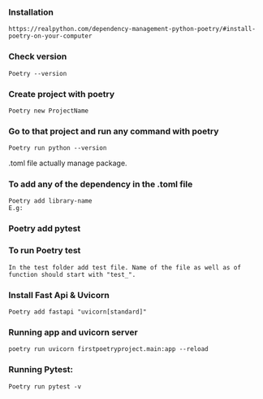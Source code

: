 ### Installation
    https://realpython.com/dependency-management-python-poetry/#install-poetry-on-your-computer

### Check version
    Poetry --version

### Create project with poetry 
    Poetry new ProjectName
### Go to that project and run any command with poetry
    Poetry run python --version

.toml file actually manage package.

### To add any of the dependency in the .toml file
    Poetry add library-name
    E.g:
### Poetry add pytest
    
### To run Poetry test
    In the test folder add test file. Name of the file as well as of function should start with "test_".

### Install Fast Api & Uvicorn
    Poetry add fastapi "uvicorn[standard]"

### Running app and uvicorn server
    poetry run uvicorn firstpoetryproject.main:app --reload
    
### Running Pytest:
    Poetry run pytest -v

